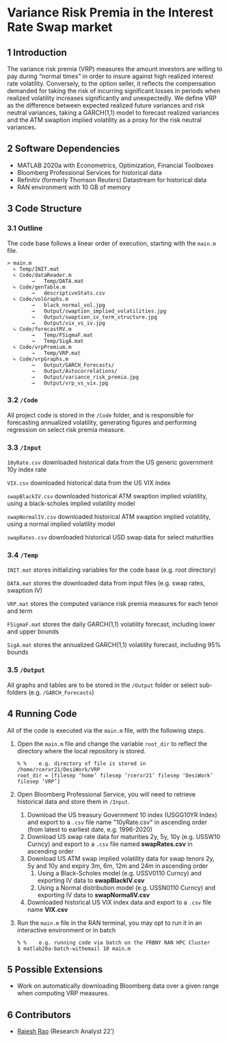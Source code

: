 # Variance Risk Premia in the Interest Rate Swap market 

## 1	Introduction
The variance risk premia (VRP) measures the amount investors are willing to pay during “normal times” in order to insure against high realized interest rate volatility. Conversely, to the option seller, it reflects the compensation demanded for taking the risk of incurring significant losses in periods when realized volatility increases significantly and unexpectedly. We define VRP as the difference between expected realized future variances and risk neutral variances, taking a GARCH(1,1) model to forecast realized variances and the ATM swaption implied volatility as a proxy for the risk neutral variances. 

## 2	Software Dependencies
*	MATLAB 2020a with Econometrics, Optimization, Financial Toolboxes
*	Bloomberg Professional Services for historical data
*	Refinitiv (formerly Thomson Reuters) Datastream for historical data
*	RAN environment with 10 GB of memory

## 3	Code Structure
### 3.1 	Outline
The code base follows a linear order of execution, starting with the `main.m` file. 

```
> main.m
  ∟	Temp/INIT.mat
  ∟	Code/dataReader.m
        →	Temp/DATA.mat 
  ∟	Code/genTable.m
        →	descriptiveStats.csv
  ∟	Code/volGraphs.m 	 
        →	black_normal_vol.jpg
        →	Output/swaption_implied_volatilities.jpg
        →	Output/swaption_iv_term_structure.jpg
        →	Output/vix_vs_iv.jpg
  ∟	Code/forecastRV.m
        →	Temp/FSigmaF.mat	
        →	Temp/SigA.mat
  ∟	Code/vrpPremium.m
        →	Temp/VRP.mat
  ∟	Code/vrpGraphs.m	
        →	Output/GARCH_Forecasts/
        →	Output/Autocorrelations/
        →	Output/variance_risk_premia.jpg
        →	Output/vrp_vs_vix.jpg
```

### 3.2 	`/Code`
All project code is stored in the `/Code` folder, and is responsible for forecasting annualized volatility, generating figures and performing regression on select risk premia measure.

### 3.3 	`/Input`

`10yRate.csv`
downloaded historical data from the US generic government 10y index rate

`VIX.csv`
downloaded historical data from the US VIX index

`swapBlackIV.csv`
downloaded historical ATM swaption implied volatility, using a black-scholes implied volatility model  

`swapNormalIV.csv`
downloaded historical ATM swaption implied volatility, using a normal implied volatility model

`swapRates.csv`
downloaded historical USD swap data for select maturities 

### 3.4 	`/Temp`

`INIT.mat`
stores initializing variables for the code base (e.g. root directory)

`DATA.mat`
stores the downloaded data from input files (e.g. swap rates, swaption IV)

`VRP.mat`
stores the computed variance risk premia measures for each tenor and term

`FSigmaF.mat`
stores the daily GARCH(1,1) volatility forecast, including lower and upper bounds 

`SigA.mat`
stores the annualized GARCH(1,1) volatility forecast, including 95% bounds

### 3.5 	`/Output`
All graphs and tables are to be stored in the `/Output` folder or select sub-folders (e.g. `/GARCH_Forecasts`)

## 4	Running Code
All of the code is executed via the `main.m` file, with the following steps.

1.	Open the `main.m` file and change the variable `root_dir` to reflect the directory where the local repository is stored. 

    ```
    % %    e.g. directory of file is stored in /home/rcerxr21/DesiWork/VRP
    root_dir = [filesep ‘home’ filesep ‘rcerxr21’ filesep ‘DesiWork’ filesep ‘VRP’] 
    ```
2.	Open Bloomberg Professional Service, you will need to retrieve historical data and store them in `/Input`. 
    1. Download the US treasury Government 10 index (USGG10YR Index) and export to a `.csv` file name "10yRate.csv" in ascending order (from latest to earliest date, e.g. 1996-2020)
    2. Download US swap rate data for maturities 2y, 5y, 10y (e.g. USSW10 Curncy) and export to a `.csv` file named **swapRates.csv** in ascending order  
    3. Download US ATM swap implied volatility data for swap tenors 2y, 5y and 10y and expiry 3m, 6m, 12m and 24m in ascending order 
        1. Using a Black-Scholes model (e.g. USSV0110 Curncy) and exporting IV data to **swapBlackIV.csv**
        2. Using a Normal distribution model (e.g. USSN0110 Curncy) and exporting IV data to **swapNormalIV.csv**
    4. Downloaded historical US VIX index data and export to a `.csv` file name **VIX.csv**
3.	Run the `main.m` file in the RAN terminal, you may opt to run it in an interactive environment or in batch

    ```
    % %    e.g. running code via batch on the FRBNY RAN HPC Cluster
    $ matlab20a-batch-withemail 10 main.m 
    ```
## 5	Possible Extensions
* Work on automatically downloading Bloomberg data over a given range when computing VRP measures. 

## 6	Contributors
* [Rajesh Rao](https://github.com/Raj9898) (Research Analyst 22’)


